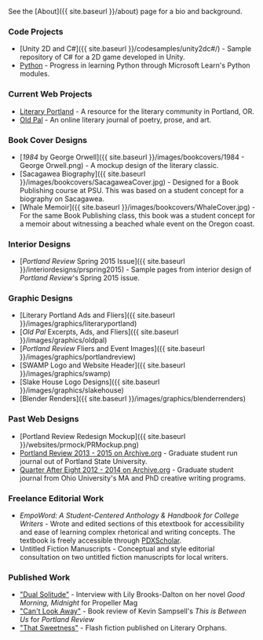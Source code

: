 See the [About]({{ site.baseurl }}/about) page for a bio and background.

### Code Projects

* [Unity 2D and C#]({{ site.baseurl }}/codesamples/unity2dc#/) - Sample repository of C# for a 2D game developed in Unity.
* [Python](https://github.com/spacemoss/spacemoss.github.io/tree/main/codesamples/python-microsoft-learn) - Progress in learning Python through Microsoft Learn's Python modules.

### Current Web Projects

* [Literary Portland](https://literaryportland.org) - A resource for the literary community in Portland, OR.
* [Old Pal](https://oldpalmag.com) - An online literary journal of poetry, prose, and art.

### Book Cover Designs

* [_1984_ by George Orwell]({{ site.baseurl }}/images/bookcovers/1984 - George Orwell.png) - A mockup design of the literary classic.
* [Sacagawea Biography]({{ site.baseurl }}/images/bookcovers/SacagaweaCover.jpg) - Designed for a Book Publishing course at PSU. This was based on a student concept for a biography on Sacagawea.
* [Whale Memoir]({{ site.baseurl }}/images/bookcovers/WhaleCover.jpg) - For the same Book Publishing class, this book was a student concept for a memoir about witnessing a beached whale event on the Oregon coast.

### Interior Designs

* [_Portland Review_ Spring 2015 Issue]({{ site.baseurl }}/interiordesigns/prspring2015) - Sample pages from interior design of _Portland Review_'s Spring 2015 issue.

### Graphic Designs

* [Literary Portland Ads and Fliers]({{ site.baseurl }}/images/graphics/literaryportland)
* [_Old Pal_ Excerpts, Ads, and Fliers]({{ site.baseurl }}/images/graphics/oldpal)
* [_Portland Review_ Fliers and Event Images]({{ site.baseurl }}/images/graphics/portlandreview)
* [SWAMP Logo and Website Header]({{ site.baseurl }}/images/graphics/swamp)
* [Slake House Logo Designs]({{ site.baseurl }}/images/graphics/slakehouse)
* [Blender Renders]({{ site.baseurl }}/images/graphics/blenderrenders)

### Past Web Designs

* [Portland Review Redesign Mockup]({{ site.baseurl }}/websites/prmock/PRMockup.png)
* [Portland Review 2013 - 2015 on Archive.org](https://web.archive.org/web/20160109185843/http://portlandreview.org/) - Graduate student run journal out of Portland State University.
* [Quarter After Eight 2012 - 2014 on Archive.org](https://web.archive.org/web/20130526152815/http://www.quarteraftereight.org/index.html) - Graduate student journal from Ohio University's MA and PhD creative writing programs.

### Freelance Editorial Work

* _EmpoWord: A Student-Centered Anthology & Handbook for College Writers_ - Wrote and edited sections of this etextbook for accessibility and ease of learning complex rhetorical and writing concepts. The textbook is freely accessible through [PDXScholar](https://pdxscholar.library.pdx.edu/pdxopen/20/).
* Untitled Fiction Manuscripts - Conceptual and style editorial consultation on two untitled fiction manuscripts for local writers.

### Published Work

* ["Dual Solitude"](http://www.propellermag.com/Sept2016/BrooksDaltonDannemillerSept16.html) - Interview with Lily Brooks-Dalton on her novel _Good Morning, Midnight_ for Propeller Mag
* ["Can't Look Away"](http://portlandreview.org/review-of-kevin-sampsells-this-is-between-us/) - Book review of Kevin Sampsell's _This is Between Us_ for _Portland Review_
* ["That Sweetness"](http://www.literaryorphans.org/playdb/sweetness-alex-dannemiller/) - Flash fiction published on Literary Orphans.
